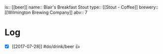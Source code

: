 is:: [[beer]]
name:: Blair's Breakfast Stout
type:: [[Stout - Coffee]]
brewery:: [[Wilmington Brewing Company]]
abv:: 7

# Log
- [x] [[2017-07-28]] #do/drink/beer 👍
